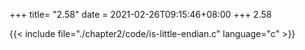 +++
title= "2.58"
date = 2021-02-26T09:15:46+08:00
+++
2.58

{{< include file="./chapter2/code/is-little-endian.c" language="c" >}}
